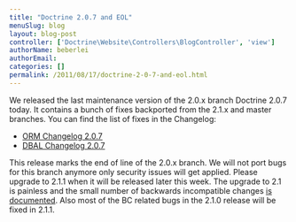 ```yaml
---
title: "Doctrine 2.0.7 and EOL"
menuSlug: blog
layout: blog-post
controller: ['Doctrine\Website\Controllers\BlogController', 'view']
authorName: beberlei
authorEmail:
categories: []
permalink: /2011/08/17/doctrine-2-0-7-and-eol.html
---
```

We released the last maintenance version of the 2.0.x branch Doctrine
2.0.7 today. It contains a bunch of fixes backported from the 2.1.x and
master branches. You can find the list of fixes in the Changelog:

-   [ORM Changelog
    2.0.7](http://www.doctrine-project.org/jira/browse/DDC/fixforversion/10150)
-   [DBAL Changelog
    2.0.7](http://www.doctrine-project.org/jira/browse/DBAL/fixforversion/10151)

This release marks the end of line of the 2.0.x branch. We will not port
bugs for this branch anymore only security issues will get applied.
Please upgrade to 2.1.1 when it will be released later this week. The
upgrade to 2.1 is painless and the small number of backwards
incompatible changes [is
documented](https://github.com/doctrine/doctrine2/blob/master/UPGRADE_TO_2_1).
Also most of the BC related bugs in the 2.1.0 release will be fixed in
2.1.1.
